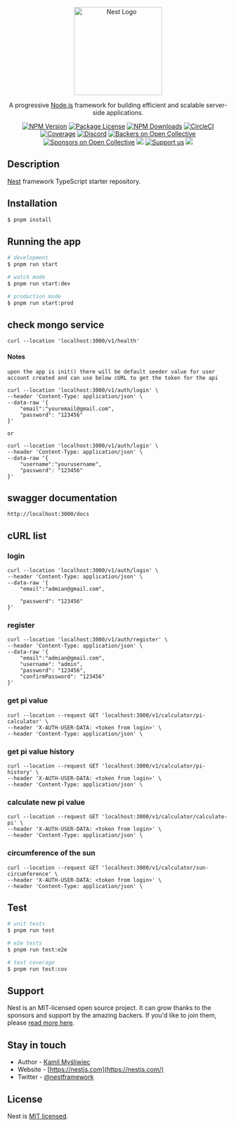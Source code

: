 <p align="center">
  <a href="http://nestjs.com/" target="blank"><img src="https://nestjs.com/img/logo-small.svg" width="200" alt="Nest Logo" /></a>
</p>

[circleci-image]: https://img.shields.io/circleci/build/github/nestjs/nest/master?token=abc123def456
[circleci-url]: https://circleci.com/gh/nestjs/nest

  <p align="center">A progressive <a href="http://nodejs.org" target="_blank">Node.js</a> framework for building efficient and scalable server-side applications.</p>
    <p align="center">
<a href="https://www.npmjs.com/~nestjscore" target="_blank"><img src="https://img.shields.io/npm/v/@nestjs/core.svg" alt="NPM Version" /></a>
<a href="https://www.npmjs.com/~nestjscore" target="_blank"><img src="https://img.shields.io/npm/l/@nestjs/core.svg" alt="Package License" /></a>
<a href="https://www.npmjs.com/~nestjscore" target="_blank"><img src="https://img.shields.io/npm/dm/@nestjs/common.svg" alt="NPM Downloads" /></a>
<a href="https://circleci.com/gh/nestjs/nest" target="_blank"><img src="https://img.shields.io/circleci/build/github/nestjs/nest/master" alt="CircleCI" /></a>
<a href="https://coveralls.io/github/nestjs/nest?branch=master" target="_blank"><img src="https://coveralls.io/repos/github/nestjs/nest/badge.svg?branch=master#9" alt="Coverage" /></a>
<a href="https://discord.gg/G7Qnnhy" target="_blank"><img src="https://img.shields.io/badge/discord-online-brightgreen.svg" alt="Discord"/></a>
<a href="https://opencollective.com/nest#backer" target="_blank"><img src="https://opencollective.com/nest/backers/badge.svg" alt="Backers on Open Collective" /></a>
<a href="https://opencollective.com/nest#sponsor" target="_blank"><img src="https://opencollective.com/nest/sponsors/badge.svg" alt="Sponsors on Open Collective" /></a>
  <a href="https://paypal.me/kamilmysliwiec" target="_blank"><img src="https://img.shields.io/badge/Donate-PayPal-ff3f59.svg"/></a>
    <a href="https://opencollective.com/nest#sponsor"  target="_blank"><img src="https://img.shields.io/badge/Support%20us-Open%20Collective-41B883.svg" alt="Support us"></a>
  <a href="https://twitter.com/nestframework" target="_blank"><img src="https://img.shields.io/twitter/follow/nestframework.svg?style=social&label=Follow"></a>
</p>
  <!--[![Backers on Open Collective](https://opencollective.com/nest/backers/badge.svg)](https://opencollective.com/nest#backer)
  [![Sponsors on Open Collective](https://opencollective.com/nest/sponsors/badge.svg)](https://opencollective.com/nest#sponsor)-->

## Description

[Nest](https://github.com/nestjs/nest) framework TypeScript starter repository.

## Installation

```bash
$ pnpm install
```

## Running the app

```bash
# development
$ pnpm run start

# watch mode
$ pnpm run start:dev

# production mode
$ pnpm run start:prod
```

## check mongo service

```
curl --location 'localhost:3000/v1/health'
```

#### Notes
```
upon the app is init() there will be default seeder value for user account created and can use below cURL to get the token for the api

curl --location 'localhost:3000/v1/auth/login' \
--header 'Content-Type: application/json' \
--data-raw '{
    "email":"youremail@gmail.com",
    "password": "123456"
}'

or

curl --location 'localhost:3000/v1/auth/login' \
--header 'Content-Type: application/json' \
--data-raw '{
    "username":"yourusername",
    "password": "123456"
}'
```

## swagger documentation
```
http://localhost:3000/docs
```

## cURL list
### login
```
curl --location 'localhost:3000/v1/auth/login' \
--header 'Content-Type: application/json' \
--data-raw '{
    "email":"admian@gmail.com",
    
    "password": "123456"
}'
```

### register
```
curl --location 'localhost:3000/v1/auth/register' \
--header 'Content-Type: application/json' \
--data-raw '{
    "email":"admian@gmail.com",
    "username": "admin",
    "password": "123456",
    "confirmPassword": "123456"
}'
```

### get pi value
```
curl --location --request GET 'localhost:3000/v1/calculator/pi-calculator' \
--header 'X-AUTH-USER-DATA: <token from login>' \
--header 'Content-Type: application/json' \
```

### get pi value history
```
curl --location --request GET 'localhost:3000/v1/calculator/pi-history' \
--header 'X-AUTH-USER-DATA: <token from login>' \
--header 'Content-Type: application/json' \
```

### calculate new pi value
```
curl --location --request GET 'localhost:3000/v1/calculator/calculate-pi' \
--header 'X-AUTH-USER-DATA: <token from login>' \
--header 'Content-Type: application/json' \
```

### circumference of the sun
```
curl --location --request GET 'localhost:3000/v1/calculator/sun-circumference' \
--header 'X-AUTH-USER-DATA: <token from login>' \
--header 'Content-Type: application/json' \
```

## Test

```bash
# unit tests
$ pnpm run test

# e2e tests
$ pnpm run test:e2e

# test coverage
$ pnpm run test:cov
```

## Support

Nest is an MIT-licensed open source project. It can grow thanks to the sponsors and support by the amazing backers. If you'd like to join them, please [read more here](https://docs.nestjs.com/support).

## Stay in touch

- Author - [Kamil Myśliwiec](https://kamilmysliwiec.com)
- Website - [https://nestjs.com](https://nestjs.com/)
- Twitter - [@nestframework](https://twitter.com/nestframework)

## License

Nest is [MIT licensed](LICENSE).
